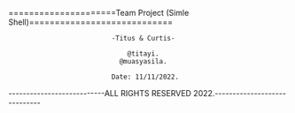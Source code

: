 =====================Team Project (Simle Shell)============================

                              -Titus & Curtis-

                                  @titayi.
                                @muasyasila.

                              Date: 11/11/2022.
---------------------------ALL RIGHTS RESERVED 2022.-----------------------------
